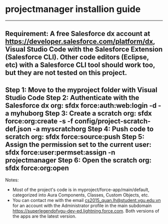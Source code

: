 # projectmanager installion guide
-----------
Requirement: A free Salesforce dx account at https://developer.salesforce.com/platform/dx, Visual Studio Code with the Salesforce Extension (Salesforce CLI). Other code editors (Eclipse, etc) with a Salesforce CLI tool should work too, but they are not tested on this project.
-----------
Step 1: Move to the myproject folder with Visual Studio Code
Step 2: Authenticate with the Salesforce dx org: sfdx force:auth:web:login -d -a myhuborg
Step 3: Create a scratch org: sfdx force:org:create -s -f config/project-scratch-def.json -a  myscratchorg
Step 4: Push code to scratch org: sfdx force:source:push
Step 5: Assign the permission set to the current user: sfdx force:user:permset:assign -n projectmanager
Step 6: Open the scratch org: sfdx force:org:open
-----------
Notes: 
+ Most of the project's code is in myproject/force-app/main/default, categorized into Aura Components, Classes, Custom Objects, etc.
+ You can contact me with the email cs2015_quan.lh@student.vgu.edu.vn for an account with the Administrator profile in the main subdomain  https://superlegendofvgu-dev-ed.lightning.force.com. Both versions of the apps are the latest version.
